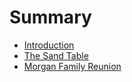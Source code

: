# Summary

* [Introduction](README.md)
* [The Sand Table](watertable/watertable.md)
* [Morgan Family Reunion](morgan_family_reunion.md)

